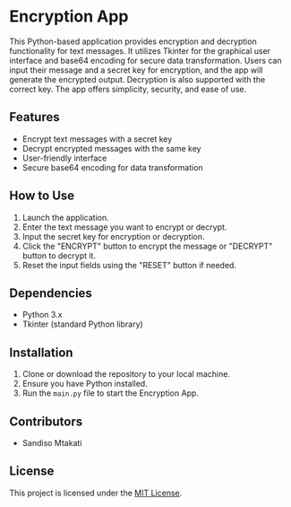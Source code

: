 # Encryption App

This Python-based application provides encryption and decryption functionality for text messages. It utilizes Tkinter for the graphical user interface and base64 encoding for secure data transformation. Users can input their message and a secret key for encryption, and the app will generate the encrypted output. Decryption is also supported with the correct key. The app offers simplicity, security, and ease of use.

## Features

- Encrypt text messages with a secret key
- Decrypt encrypted messages with the same key
- User-friendly interface
- Secure base64 encoding for data transformation

## How to Use

1. Launch the application.
2. Enter the text message you want to encrypt or decrypt.
3. Input the secret key for encryption or decryption.
4. Click the "ENCRYPT" button to encrypt the message or "DECRYPT" button to decrypt it.
5. Reset the input fields using the "RESET" button if needed.

## Dependencies

- Python 3.x
- Tkinter (standard Python library)

## Installation

1. Clone or download the repository to your local machine.
2. Ensure you have Python installed.
3. Run the `main.py` file to start the Encryption App.

## Contributors

- Sandiso Mtakati

## License

This project is licensed under the [MIT License](LICENSE).
